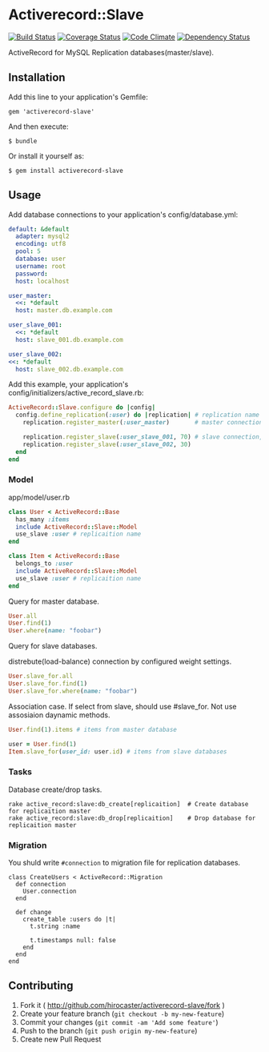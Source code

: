 # Activerecord::Slave

[![Build Status](https://travis-ci.org/hirocaster/activerecord-slave.svg?branch=master)](https://travis-ci.org/hirocaster/activerecord-slave) [![Coverage Status](https://coveralls.io/repos/hirocaster/activerecord-slave/badge.svg?branch=master&service=github)](https://coveralls.io/github/hirocaster/activerecord-slave?branch=master) [![Code Climate](https://codeclimate.com/github/hirocaster/activerecord-slave/badges/gpa.svg)](https://codeclimate.com/github/hirocaster/activerecord-slave) [![Dependency Status](https://gemnasium.com/hirocaster/activerecord-slave.svg)](https://gemnasium.com/hirocaster/activerecord-slave)

ActiveRecord for MySQL Replication databases(master/slave).

## Installation

Add this line to your application's Gemfile:

    gem 'activerecord-slave'

And then execute:

    $ bundle

Or install it yourself as:

    $ gem install activerecord-slave

## Usage

Add database connections to your application's config/database.yml:

```yaml
default: &default
  adapter: mysql2
  encoding: utf8
  pool: 5
  database: user
  username: root
  password:
  host: localhost

user_master:
  <<: *default
  host: master.db.example.com

user_slave_001:
  <<: *default
  host: slave_001.db.example.com

user_slave_002:
<<: *default
  host: slave_002.db.example.com
  ```

Add this example, your application's config/initializers/active_record_slave.rb:

```ruby
ActiveRecord::Slave.configure do |config|
  config.define_replication(:user) do |replication| # replication name
    replication.register_master(:user_master)       # master connection

    replication.register_slave(:user_slave_001, 70) # slave connection, weight
    replication.register_slave(:user_slave_002, 30)
  end
end
```

### Model

app/model/user.rb

```ruby
class User < ActiveRecord::Base
  has_many :items
  include ActiveRecord::Slave::Model
  use_slave :user # replicaition name
end

class Item < ActiveRecord::Base
  belongs_to :user
  include ActiveRecord::Slave::Model
  use_slave :user # replicaition name
end
```

Query for master database.

```ruby
User.all
User.find(1)
User.where(name: "foobar")
```

Query for slave databases.

distrebute(load-balance) connection by configured weight settings.

```ruby
User.slave_for.all
User.slave_for.find(1)
User.slave_for.where(name: "foobar")
```

Association case. If select from slave, should use #slave_for. Not use assosiaion daynamic methods.

```ruby
User.find(1).items # items from master database

user = User.find(1)
Item.slave_for(user_id: user.id) # items from slave databases
```

### Tasks

Database create/drop tasks.

```
rake active_record:slave:db_create[replicaition]  # Create database for replicaition master
rake active_record:slave:db_drop[replicaition]    # Drop database for replicaition master
```

### Migration

You shuld write `#connection` to migration file for replication databases.

```
class CreateUsers < ActiveRecord::Migration
  def connection
    User.connection
  end

  def change
    create_table :users do |t|
      t.string :name

      t.timestamps null: false
    end
  end
end
```

## Contributing

1. Fork it ( http://github.com/hirocaster/activerecord-slave/fork )
2. Create your feature branch (`git checkout -b my-new-feature`)
3. Commit your changes (`git commit -am 'Add some feature'`)
4. Push to the branch (`git push origin my-new-feature`)
5. Create new Pull Request
